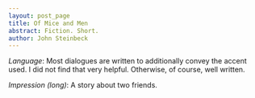 ```yaml
---
layout: post_page
title: Of Mice and Men
abstract: Fiction. Short.
author: John Steinbeck
---
```


*Language*: Most dialogues are written to additionally convey the accent used. I did not find that very helpful. Otherwise, of course, well written.


*Impression (long)*: A story about two friends. 
